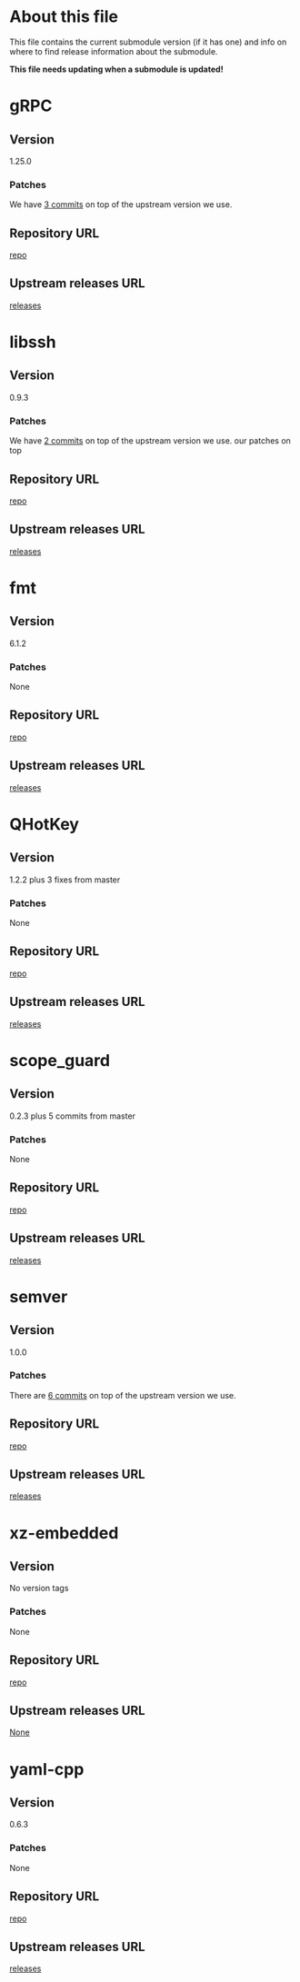 # About this file

This file contains the current submodule version (if it has one) and
info on where to find release information about the submodule.

**This file needs updating when a submodule is updated!**

# gRPC

## Version

1.25.0

### Patches

We have [3 commits](https://github.com/CanonicalLtd/grpc/compare/c1d1765..3efaade) on top of the upstream version we use.

## Repository URL

[repo](https://github.com/CanonicalLtd/grpc.git)

## Upstream releases URL

[releases](https://github.com/grpc/grpc/releases)

# libssh

## Version

0.9.3

### Patches

We have [2 commits](https://github.com/CanonicalLtd/libssh/compare/64ce53f..2608224) on top of the upstream version we use.
our patches on top

## Repository URL

[repo](https://github.com/CanonicalLtd/libssh.git)

## Upstream releases URL

[releases](https://www.libssh.org/)

# fmt

## Version

6.1.2

### Patches

None

## Repository URL

[repo](https://github.com/fmtlib/fmt.git)

## Upstream releases URL

[releases](https://github.com/fmtlib/fmt/releases)

# QHotKey

## Version

1.2.2 plus 3 fixes from master

### Patches

None

## Repository URL

[repo](https://github.com/Skycoder42/QHotkey.git)

## Upstream releases URL

[releases](https://github.com/Skycoder42/QHotkey/releases)

# scope_guard

## Version

0.2.3 plus 5 commits from master

### Patches

None

## Repository URL

[repo](https://github.com/ricab/scope_guard.git)

## Upstream releases URL

[releases](https://github.com/ricab/scope_guard/releases)

# semver

## Version

1.0.0

### Patches

There are [6 commits](https://github.com/CanonicalLtd/semver/compare/6215a7f..e7d4ab2) on top of the upstream version we use.

## Repository URL

[repo](https://github.com/CanonicalLtd/semver.git)

## Upstream releases URL

[releases](https://github.com/zmarko/semver/releases)

# xz-embedded

## Version

No version tags

### Patches

None

## Repository URL

[repo](https://git.tukaani.org/xz-embedded.git)

## Upstream releases URL

[None](https://tukaani.org/xz/embedded.html)

# yaml-cpp

## Version

0.6.3

### Patches

None

## Repository URL

[repo](https://github.com/jbeder/yaml-cpp.git)

## Upstream releases URL

[releases](https://github.com/jbeder/yaml-cpp/releases)
